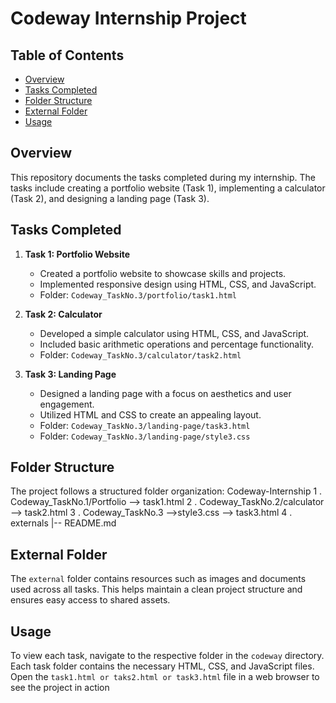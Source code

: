 #  Codeway Internship  Project

## Table of Contents
- [Overview](#overview)
- [Tasks Completed](#tasks-completed)
- [Folder Structure](#folder-structure)
- [External Folder](#external-folder)
- [Usage](#usage)

## Overview
This repository documents the tasks completed during my internship. The tasks include creating a portfolio website (Task 1), implementing a calculator (Task 2), and designing a landing page (Task 3). 

## Tasks Completed
1. **Task 1: Portfolio Website**
   - Created a portfolio website to showcase skills and projects.
   - Implemented responsive design using HTML, CSS, and JavaScript.
   - Folder: `Codeway_TaskNo.3/portfolio/task1.html`

2. **Task 2: Calculator**
   - Developed a simple calculator using HTML, CSS, and JavaScript.
   - Included basic arithmetic operations and percentage functionality.
   - Folder: `Codeway_TaskNo.3/calculator/task2.html`

3. **Task 3: Landing Page**
   - Designed a landing page with a focus on aesthetics and user engagement.
   - Utilized HTML and CSS to create an appealing layout.
   - Folder: `Codeway_TaskNo.3/landing-page/task3.html`
   - Folder: `Codeway_TaskNo.3/landing-page/style3.css`

## Folder Structure
The project follows a structured folder organization:
Codeway-Internship
1 . Codeway_TaskNo.1/Portfolio
 --> task1.html
2 . Codeway_TaskNo.2/calculator
 --> task2.html
3 . Codeway_TaskNo.3
 -->style3.css
 --> task3.html
4 . externals
|-- README.md

## External Folder
The `external` folder contains resources such as images and documents used across all tasks. This helps maintain a clean project structure and ensures easy access to shared assets.

## Usage
To view each task, navigate to the respective folder in the `codeway` directory. Each task folder contains the necessary HTML, CSS, and JavaScript files. Open the `task1.html or taks2.html or task3.html` file in a web browser to see the project in action

